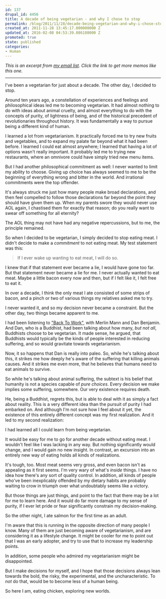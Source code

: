 ```yaml
---
id: 137
drupal_id: 4456
title: A decade of being vegetarian - and why I chose to stop
permalink: /blog/2011/11/28/decade-being-vegetarian-and-why-i-chose-stop/
created_at: 2011-11-28 13:45:17.000000000 Z
updated_at: 2016-02-08 04:53:39.086108000 Z
promoted: true
state: published
categories:
- Human
---
```

_This is an excerpt from [my email list](http://micahredding.com/list). Click the link to get more memos like this one._

---  
  
  

I've been a vegetarian for just about a decade. The other day, I decided to stop.

Around ten years ago, a constellation of experiences and feelings and philosophical ideas led me to becoming vegetarian. It had almost nothing to do with ideas about animal cruelty, and almost everything to do with the concepts of purity, of lightness of being, and of the historical precedent of revolutionaries throughout history. It was fundamentally a way to pursue being a different kind of human.

I learned a lot from vegetarianism. It practically forced me to try new fruits and vegetables, and to expand my palate far beyond what it had been before. I learned I could eat almost anywhere; I learned that having a lot of options wasn't really important. It probably led me to trying new restaurants, where an omnivore could have simply tried new menu items.

But I had another philosophical commitment as well: I never wanted to limit my ability to choose. Giving up choice has always seemed to me to be the beginning of everything wrong and bitter in the world. And irrational commitments were the top offender.

It's always struck me just how many people make broad declarations, and then feel compelled to follow those declarations far beyond the point they should have given them up. When my parents swore they would never use AOL again, I chastised them for exactly that reason; do you really want to swear off something for all eternity?

The AOL thing may not have had any negative repercussions, but to me, the principle remained. 

So when I decided to be vegetarian, I simply decided to stop eating meat. I didn't decide to make a _commitment_ to not eating meat. My test statement was this:

> If I ever wake up wanting to eat meat, I will do so.

I knew that if that statement ever became a lie, I would have gone too far. But that statement never became a lie for me. I never actually wanted to eat meat. Maybe a little bacon every now and then, but if I felt like it, I felt free to eat it.

In over a decade, I think the only meat I ate consisted of some strips of bacon,  and a pinch or two of various things my relatives asked me to try.

I never wanted it, and so my decision never became a constraint. But the other day, two things became apparent to me.

I had been listening to ["Back To Work"](http://5by5.tv/b2w), with Merlin Mann and Dan Benjamin. And Dan, who is a Buddhist, had been talking about how many, _but not all_, Buddhists choose to be vegetarian. It made sense, he argued, that Buddhists would typically be the kinds of people interested in reducing suffering, and so would gravitate towards vegetarianism. 

Now, it so happens that Dan is really into paleo. So, while he's talking about this, it strikes me how deeply he's aware of the suffering that killing animals causes. And it strikes me even more, that he believes that humans need to eat animals to survive.

So while he's talking about animal suffering, the subtext is his belief that humanity is not a species capable of _pure choices_. Every decision we make implies some suffering, somewhere. Our very existence requires death.

He, being a Buddhist, regrets this, but is able to deal with it as simply a fact about reality. This is a very different idea than the pursuit of purity I had embarked on. And although I'm not sure how I feel about it yet, the existence of this entirely different concept was my first realization. And it led to my second realization:

I had learned all I could learn from being vegetarian.

It would be easy for me to go for another decade without eating meat. I wouldn't feel like I was lacking in any way. But nothing significantly would change, and I would gain no new insight. In contrast, an excursion into an entirely new way of eating holds all kinds of realizations.

It's tough, too. Most meat seems very gross, and even bacon isn't as appealing as it first seems. I'm very wary of what's _inside_ things. I have no idea how there's any sort of quality control. In addition, all kinds of people who've been inexplicably offended by my dietary habits are probably waiting to crow in triumph over what undoubtably seems like a victory.

But those things are just things, and point to the fact that there may be a lot for me to learn here. And it would do far more damage to my sense of purity, if I ever let pride or fear significantly constrain my decision-making.

So the other night, I ate salmon for the first time as an adult.

I'm aware that this is running in the opposite direction of many people I know. Many of them are just becoming aware of vegetarianism, and are considering it as a lifestyle change. It might be cooler for me to point out that I was an early adopter, and try to use that to increase my leadership points. 

In addition, some people who admired my vegetarianism might be disappointed.

But I make decisions for myself, and I hope that those decisions always lean towards the bold, the risky, the experimental, and the uncharacteristic. To _not_ do that, would be to become less of a human being.

So here I am, eating chicken, exploring new worlds.

